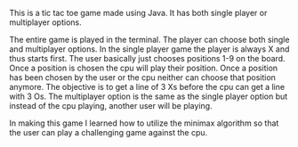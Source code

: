 This is a tic tac toe game made using Java. It has both single player or multiplayer options.

The entire game is played in the terminal.
The player can choose both single and multiplayer options. 
In the single player game the player is always X and thus starts first.
The user basically just chooses positions 1-9 on the board.
Once a position is chosen the cpu will play their position.
Once a position has been chosen by the user or the cpu neither can choose that position anymore.
The objective is to get a line of 3 Xs before the cpu can get a line with 3 Os.
The multiplayer option is the same as the single player option but instead of the cpu playing, another user will be playing. 

In making this game I learned how to utilize the minimax algorithm so that the user can play a challenging game against the cpu. 
